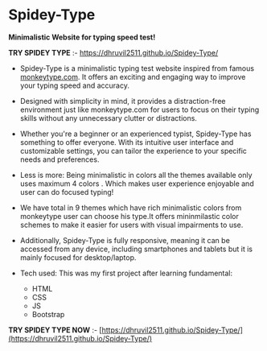 # Spidey-Type
__Minimalistic Website for typing speed test!__ 

**TRY SPIDEY TYPE** :- <a href="https://dhruvil2511.github.io/Spidey-Type/" target="_blank">https://dhruvil2511.github.io/Spidey-Type/</a>

- Spidey-Type is a minimalistic typing test website inspired from famous [monkeytype.com](https://www.monkeytype.com). It offers an exciting and engaging way to improve your typing speed and accuracy. 
 
- Designed with simplicity in mind, it provides a distraction-free environment just like monkeytype.com for users to focus on their typing skills without any unnecessary clutter or distractions.

- Whether you're a beginner or an experienced typist, Spidey-Type has something to offer everyone. With its intuitive user interface and customizable settings, you can tailor the experience to your specific needs and preferences.

- Less is more: Being minimalistic in colors all the themes available only uses maximum 4 colors . Which makes user experience enjoyable and user can do focused typing! 
- We have total in 9 themes which have rich minimalistic colors from monkeytype user can choose his type.It offers mininmilastic color schemes to make it easier for users with visual impairments to use.
- Additionally, Spidey-Type is fully responsive, meaning it can be accessed from any device, including smartphones and tablets but it is mainly focused for desktop/laptop.
- Tech used:
   This was my first project after learning fundamental:
    - HTML
    - CSS
    - JS
    - Bootstrap
    
   
 **TRY SPIDEY TYPE NOW** :- [https://dhruvil2511.github.io/Spidey-Type/](https://dhruvil2511.github.io/Spidey-Type/) 


